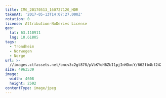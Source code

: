 ```yaml
---
title: IMG_20170513_160727120_HDR
takenAt: '2017-05-13T14:07:27.000Z'
rotation: 0
license: Attribution-NoDerivs License
geo:
  lat: 63.110911
  lng: 10.61805
tags:
  - Trondheim
  - Norwegen
  - Norge
url: >-
  //images.ctfassets.net/bncv3c2gt878/pVbKYoN6ZbI1pjInHDxcY/662fb4bf2423a8e45dcc13a39d1337df/img_20170513_160727120_hdr_33841111903_o
size: 4963539
image:
  width: 4608
  height: 2592
contentType: image/jpeg
---
```


